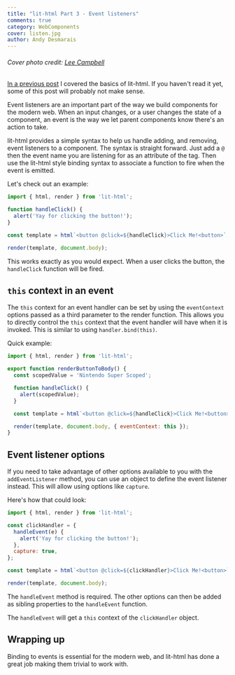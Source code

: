 ```yaml
---
title: "lit-html Part 3 - Event listeners"
comments: true
category: WebComponents
cover: listen.jpg
author: Andy Desmarais
---
```


###### Cover photo credit: [Lee Campbell](https://unsplash.com/@leecampbell)

[In a previous post](/handling-web-component-markup-with-lit-html/) I covered the basics of lit-html. If you haven't read it yet, some of this post will probably not make sense.

Event listeners are an important part of the way we  build components for the modern web. When an input changes, or a user changes the state of a component, an event is the way we let parent components know there's an action to take.

lit-html provides a simple syntax to help us handle adding, and removing, event listeners to a component. The syntax is straight forward. Just add a `@` then the event name you are listening for as an attribute of the tag. Then use the lit-html style binding syntax to associate a function to fire when the event is emitted.

Let's check out an example:

```javascript
import { html, render } from 'lit-html';

function handleClick() {
  alert('Yay for clicking the button!');
}

const template = html`<button @click=${handleClick}>Click Me!<button>`;

render(template, document.body);
```

This works exactly as you would expect. When a user clicks the button, the `handleClick` function will be fired.

## `this` context in an event

The `this` context for an event handler can be set by using the `eventContext` options passed as a third parameter to the render function. This allows you to directly control the `this` context that the event handler will have when it is invoked. This is similar to using `handler.bind(this)`.

Quick example:

```javascript
import { html, render } from 'lit-html';

export function renderButtonToBody() {
  const scopedValue = 'Nintendo Super Scoped';

  function handleClick() {
    alert(scopedValue);
  }

  const template = html`<button @click=${handleClick}>Click Me!<button>`;

  render(template, document.body, { eventContext: this });
}
```

## Event listener options

If you need to take advantage of other options available to you with the `addEventListener` method, you can use an object to define the event listener instead. This will allow using options like `capture`.

Here's how that could look:


```javascript
import { html, render } from 'lit-html';

const clickHandler = {
  handleEvent(e) {
    alert('Yay for clicking the button!');
  },
  capture: true,
};

const template = html`<button @click=${clickHandler}>Click Me!<button>`;

render(template, document.body);
```

The `handleEvent` method is required. The other options can then be added as sibling properties to the `handleEvent` function.

The `handleEvent` will get a `this` context of the `clickHandler` object.

## Wrapping up

Binding to events is essential for the modern web, and lit-html has done a great job making them trivial to work with.
